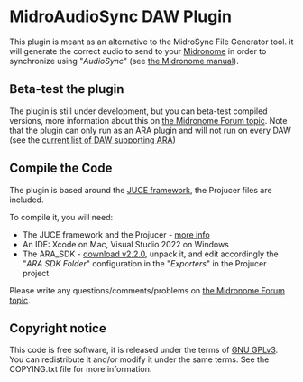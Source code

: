 # MidroAudioSync DAW Plugin

This plugin is meant as an alternative to the MidroSync File Generator tool. it will generate the correct audio to send to your [Midronome](https://www.midronome.com/) in order to synchronize using "_AudioSync_" (see [the Midronome manual](https://www.midronome.com/support)).



## Beta-test the plugin

The plugin is still under development, but you can beta-test compiled versions, more information about this on [the Midronome Forum topic](https://forum.midronome.com/viewtopic.php?t=221).
Note that the plugin can only run as an ARA plugin and will not run on every DAW (see the [current list of DAW supporting ARA](https://en.wikipedia.org/wiki/Audio_Random_Access#ARA_implementation))



## Compile the Code

The plugin is based around the [JUCE framework](https://juce.com/), the Projucer files are included.

To compile it, you will need:
* The JUCE framework and the Projucer - [more info](https://juce.com/download/)
* An IDE: Xcode on Mac, Visual Studio 2022 on Windows
* The ARA_SDK - [download v2.2.0](https://github.com/Celemony/ARA_SDK/releases/tag/releases%2F2.2.0), unpack it, and edit accordingly the "_ARA SDK Folder_" configuration in the "_Exporters_" in the Projucer project


Please write any questions/comments/problems on [the Midronome Forum topic](https://forum.midronome.com/viewtopic.php?t=221).




## Copyright notice

This code is free software, it is released under the terms of [GNU GPLv3](https://www.gnu.org/licenses/gpl-3.0.en.html). You can redistribute it and/or modify it under the same terms. See the COPYING.txt file for more information.
